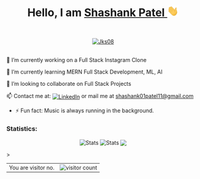 <h1 align="center"> Hello, I am <a href="https://www.linkedin.com/in/shashank-patel-70451618b/">Shashank Patel </a><img src="https://raw.githubusercontent.com/ABSphreak/ABSphreak/master/gifs/Hi.gif" width="30px" style="max-width:100%;"></a></h1>
<br>
<p align="center"> <a href="https://github.com/ryo-ma/github-profile-trophy"><img src="https://github-profile-trophy.vercel.app/?username=Jks08" alt="Jks08" /></a> </p>
<br>
🔭 I’m currently working on a Full Stack Instagram Clone

🌱 I’m currently learning MERN Full Stack Development, ML, AI

👯 I’m looking to collaborate on Full Stack Projects

📫 Contact me at: [<img align="center" alt="LinkedIn" width="80px" src="https://github.com/melanieshi0120/melanieshi0120/blob/master/linkedin.ico" />](https://www.linkedin.com/in/shashank-patel-70451618b/) or mail me at shashank01patel11@gmail.com

- ⚡ Fun fact: Music is always running in the background.

### Statistics:

<p align="center">
          <img align="center" width="420" src="https://github-readme-stats.vercel.app/api?username=ShashankPatel0111&count_private=true&show_icons=true&theme=github_dark" alt="Stats" />
          <img align="center" width="420" src="https://github-readme-streak-stats.herokuapp.com/?user=ShashankPatel0111&theme=dark" alt="Stats" />
          <img align="center" width="350" src="https://github-readme-stats.vercel.app/api/top-langs/?username=ShashankPatel0111&theme=github_dark&langs_count=5">
</p>
<table>
<tr>
<td>You are visitor no.</td>
<td><img src="https://profile-counter.glitch.me/shashankpatel0111/count.svg" alt="visitor count" height="30" /></td>>
</tr>
</table>
